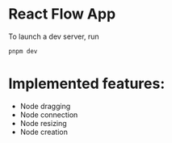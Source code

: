 # React Flow App

To launch a dev server, run

```bash
pnpm dev
```

# Implemented features:
+ Node dragging
+ Node connection
+ Node resizing
+ Node creation 